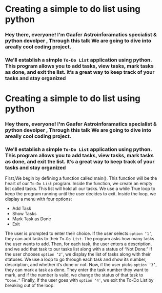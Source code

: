# Creating a simple to do list using python 
### Hey there, everyone! I'm Gaafer Astroinforamatics specialist & python devolper , Through this talk We are going to dive into areally cool coding project.
### We'll establish a simple `To-Do List` application using python. This program allows you to add tasks, view tasks, mark tasks as done, and exit the list. It’s a great way to keep track of your tasks and stay organized 
# Creating a simple to do list using python 
### Hey there, everyone! I'm Gaafer Astroinforamatics specialist & python devolper , Through this talk We are going to dive into areally cool coding project.
### We'll establish a simple `To-Do List` application using python. This program allows you to add tasks, view tasks, mark tasks as done, and exit the list. It’s a great way to keep track of your tasks and stay organized 
 First,We begin by defining a function called main(). This function will be the heart of our `To-Do List` program.
 Inside the function, we create an empty list called tasks. This list will hold all our tasks.
 We use a while True loop to keep the program running until the user decides to exit. Inside the loop, we display a menu with four options:

- Add Task
- Show Tasks
- Mark Task as Done
- Exit

 The user is prompted to enter their choice.
 If the user selects `option ‘1’`, they can add tasks to their `To-Do List`.
The program asks how many tasks the user wants to add.
Then, for each task, the user enters a description, and we add that task to our tasks list along with a status of “Not Done.”
If the user chooses `option ‘2’`, we display the list of tasks along with their statuses.
We use a loop to go through each task and show its number, description, and whether it’s done or not.
Now, if the user picks `option ‘3’`, they can mark a task as done. They enter the task number they want to mark, and if the number is valid, we change the status of that task to `“Done.”`
 Finally, if the user goes with `option ‘4’`, we exit the To-Do List by breaking out of the loop.
